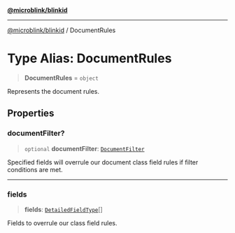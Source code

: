 [**@microblink/blinkid**](../README.md)

***

[@microblink/blinkid](../README.md) / DocumentRules

# Type Alias: DocumentRules

> **DocumentRules** = `object`

Represents the document rules.

## Properties

### documentFilter?

> `optional` **documentFilter**: [`DocumentFilter`](DocumentFilter.md)

Specified fields will overrule our document class field rules if filter
conditions are met.

***

### fields

> **fields**: [`DetailedFieldType`](DetailedFieldType.md)[]

Fields to overrule our class field rules.
